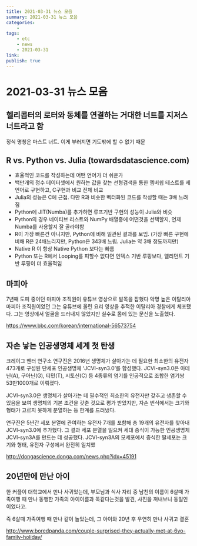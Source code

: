 ```yaml
---
title: 2021-03-31 뉴스 모음
summary: 2021-03-31 뉴스 모음
categories:
    - 
tags:
    - etc
    - news
    - 2021-03-31
link: 
publish: true
---
```


# 2021-03-31 뉴스 모음

## 헬리콥터의 로터와 동체를 연결하는 거대한 너트를 지저스 너트라고 함

정식 명칭은 마스트 너트. 이게 부러지면 기도밖에 할 수 없기 때문

## R vs. Python vs. Julia (towardsdatascience.com)

- 효율적인 코드를 작성하는데 어떤 언어가 더 쉬운가
- 백만개의 정수 데이터셋에서 원하는 값을 찾는 선형검색을 통한 멤버쉽 테스트를 세 언어로 구현하고, C구현과 비교
전체 비교
- Julia의 성능은 C에 근접. 다만 R과 비슷한 벡터화된 코드를 작성할 때는 3배 느려짐
- Python에 JIT(Numba)를 추가하면 루프기반 구현의 성능이 Julia와 비슷
- Python의 경우 네이티브 리스트와 NumPy 배열중에 어떤것을 선택할지, 언제 Numba를 사용할지 잘 골라야함
- R이 가장 빠른건 아니지만, Python에 비해 일관된 결과를 보임. (가장 빠른 구현에 비해 R은 24배느리지만, Python은 343배 느림. Julia는 약 3배 정도까지만)
- Native R 이 항상 Native Python 보다는 빠름
- Python 또는 R에서 Looping를 피할수 없다면 인덱스 기반 루핑보다, 엘리먼트 기반 루핑이 더 효율적임

## 마피아

7년째 도피 중이던 마피아 조직원이 유튜브 영상으로 발목을 잡혔다
악명 높은 이탈리아 마피아 조직원이었던 그는 유튜브에 올린 요리 영상을 추적한 이탈리아 경찰에게 체포됐다.
그는 영상에서 얼굴을 드러내지 않았지만 실수로 몸에 있는 문신을 노출했다.

<https://www.bbc.com/korean/international-56573754>

## 자손 낳는 인공생명체 세계 첫 탄생

크레이그 벤터 연구소 연구진은 2016년 생명체가 살아가는 데 필요한 최소한의 유전자 473개로 구성된 단세포 인공생명체 ‘JCVI-syn3.0’를 합성했다. JCVI-syn3.0은 아데닌(A), 구아닌(G), 티민(T), 시토신(C) 등 4종류의 염기를 인공적으로 조합한 염기쌍 53만1000개로 이뤄졌다. 

JCVI-syn3.0은 생명체가 살아가는 데 필수적인 최소한의 유전자만 갖추고 생존할 수 있음을 보여 생명체의 기본 조건을 갖춘 것으로 평가 받았지만, 자손 번식에서는 크기와 형태가 고르지 못하게 분열하는 등 한계를 드러냈다.  

연구진은 5년간 세포 분열에 관여하는 유전자 7개를 포함해 총 19개의 유전자를 찾아내 JCVI-syn3.0에 추가했다. 그 결과 세포 분열을 일으켜 세대 증식이 가능한 인공생명체 JCVI-syn3A를 만드는 데 성공했다. JCVI-syn3A의 모세포에서 증식한 딸세포는 크기와 형태, 유전자 구성에서 완전히 일치했

<http://dongascience.donga.com/news.php?idx=45191>

## 20년만에 만난 아이

한 커플이 대학교에서 만나 사귀었는데, 부모님과 식사 자리 중 남친의 이름이 6살때 가족여행 때 만나 동행한 가족의 아이이름과 똑같다는것을 발견, 사진을 꺼내보니 동일인이었다고.

즉 6살때 가족여행 때 만나 같이 놀았는데, 그 아이와 20년 후 우연히 만나 사귀고 결혼

<http://www.boredpanda.com/couple-surprised-they-actually-met-at-6yo-family-holiday/>
